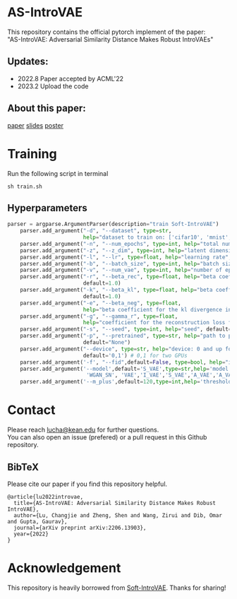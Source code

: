 # AS-IntroVAE
This repository contains the official pytorch implement of the paper: \
"AS-IntroVAE: Adversarial Similarity Distance Makes Robust IntroVAEs"

## Updates:
- 2022.8 Paper accepted by ACML'22
- 2023.2 Upload the code

## About this paper:
[paper](https://arxiv.org/pdf/2206.13903.pdf) 
[slides](https://louey233.github.io/data/AS_IntroVAE_slides.pdf) 
[poster](https://louey233.github.io/data/ACML_poster.pdf)

# Training
Run the following script in terminal
```
sh train.sh
```

## Hyperparameters
```python
parser = argparse.ArgumentParser(description="train Soft-IntroVAE")
    parser.add_argument("-d", "--dataset", type=str,
                        help="dataset to train on: ['cifar10', 'mnist','oxford', 'lsun',  'celeb128','celeb256']")
    parser.add_argument("-n", "--num_epochs", type=int, help="total number of epochs to run", default=25)
    parser.add_argument("-z", "--z_dim", type=int, help="latent dimensions", default=128)
    parser.add_argument("-l", "--lr", type=float, help="learning rate", default=2e-4)
    parser.add_argument("-b", "--batch_size", type=int, help="batch size", default=32)
    parser.add_argument("-v", "--num_vae", type=int, help="number of epochs for vanilla vae training", default=0)
    parser.add_argument("-r", "--beta_rec", type=float, help="beta coefficient for the reconstruction loss",
                        default=1.0)
    parser.add_argument("-k", "--beta_kl", type=float, help="beta coefficient for the kl divergence",
                        default=1.0)
    parser.add_argument("-e", "--beta_neg", type=float,
                        help="beta coefficient for the kl divergence in the expELBO function", default=1.0)
    parser.add_argument("-g", "--gamma_r", type=float,
                        help="coefficient for the reconstruction loss for fake data in the decoder", default=1e-8)
    parser.add_argument("-s", "--seed", type=int, help="seed", default=-1)
    parser.add_argument("-p", "--pretrained", type=str, help="path to pretrained model, to continue training",
                        default="None")
    parser.add_argument("--device", type=str, help="device: 0 and up for specific cuda device",
                        default='0,1') # 0,1 for two GPUs
    parser.add_argument('-f', "--fid",default=False, type=bool, help="if specified, FID will be calculated during training")
    parser.add_argument('--model',default='S_VAE',type=str,help='model comparison',choices=['GAN', 'WGAN_GP',
                         'WGAN_SN', 'VAE','I_VAE','S_VAE','A_VAE','A_VAE2'])
    parser.add_argument('--m_plus',default=120,type=int,help='threshold for kl loss')
```


# Contact
Please reach lucha@kean.edu for further questions.\
You can also open an issue (prefered) or a pull request in this Github repository.

## BibTeX
Please cite our paper if you find this repository helpful.
```
@article{lu2022introvae,
  title={AS-IntroVAE: Adversarial Similarity Distance Makes Robust IntroVAE},
  author={Lu, Changjie and Zheng, Shen and Wang, Zirui and Dib, Omar and Gupta, Gaurav},
  journal={arXiv preprint arXiv:2206.13903},
  year={2022}
}
```

# Acknowledgement
This repository is heavily borrowed from [Soft-IntroVAE](https://github.com/taldatech/soft-intro-vae-pytorch). Thanks for sharing!




